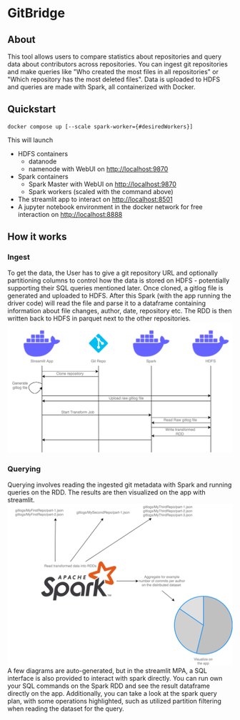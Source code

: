 # GitBridge

## About
This tool allows users to compare statistics about repositories and query
data about contributors across repositories. 
You can ingest git repositories and make 
queries like "Who created the most files in all repositories"
or "Which repository has the most deleted files".
Data is uploaded to HDFS and queries are made with Spark, all containerized with Docker.

## Quickstart

```
docker compose up [--scale spark-worker={#desiredWorkers}]
```  
This will launch 
- HDFS containers
  - datanode
  - namenode with WebUI on [http://localhost:9870](http://localhost:9870)
- Spark containers
  - Spark Master with WebUI on [http://localhost:9870](http://localhost:9870)
  - Spark workers (scaled with the command above)
- The streamlit app to interact on [http://localhost:8501](http://localhost:8501)
- A jupyter notebook environment in the docker network for free interaction on
[http://localhost:8888](http://localhost:8888)

## How it works

### Ingest
To get the data, the User has to give a git repository URL and optionally
partitioning columns to control how the data is stored on HDFS - 
potentially supporting their SQL queries mentioned later.
Once cloned, a gitlog file is generated and uploaded to HDFS.
After this Spark (with the app running the driver code) will read
the file and parse it to a dataframe containing information
about file changes, author, date, repository etc.
The RDD is then written back to HDFS in parquet next to the other repositories.
![ingest diagram](ingest-diag.drawio.svg)

### Querying

Querying involves reading the ingested git metadata with Spark
and running queries on the RDD. 
The results are then visualized on the app with streamlit.
![query diagram](query-diag.drawio.svg)
A few diagrams are auto-generated, but in the streamlit MPA, a SQL interface is
also provided to interact with spark directly. You can run own your SQL commands
on the Spark RDD and see the result dataframe directly on the app. Additionally,
you can take a look at the spark query plan, with some operations highlighted,
such as utilized partition filtering when reading the dataset for the query.

